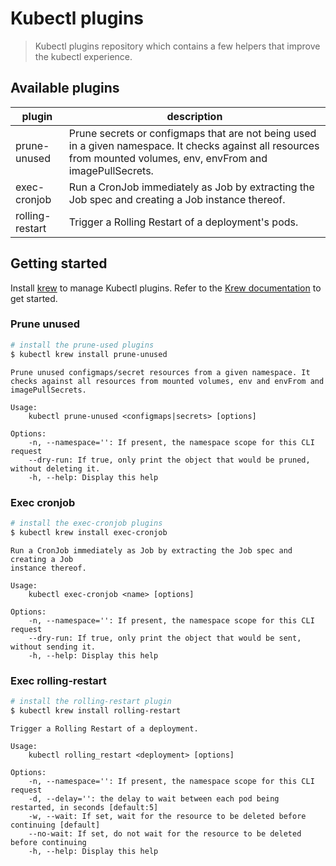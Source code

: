 Kubectl plugins
===============

> Kubectl plugins repository which contains a few helpers that improve the
kubectl experience.

## Available plugins

|  plugin      | description |
|--------------|-------------|
| prune-unused    | Prune secrets or configmaps that are not being used in a given namespace. It checks against all resources from mounted volumes, env, envFrom and imagePullSecrets.
| exec-cronjob    | Run a CronJob immediately as Job by extracting the Job spec and creating a Job instance thereof.
| rolling-restart | Trigger a Rolling Restart of a deployment's pods.

## Getting started

Install [krew](https://krew.dev) to manage Kubectl plugins. Refer to the
[Krew documentation](https://krew.dev) to get started.

### Prune unused

```bash
# install the prune-used plugins
$ kubectl krew install prune-unused
```

```
Prune unused configmaps/secret resources from a given namespace. It
checks against all resources from mounted volumes, env and envFrom and
imagePullSecrets.

Usage:
    kubectl prune-unused <configmaps|secrets> [options]

Options:
    -n, --namespace='': If present, the namespace scope for this CLI request
    --dry-run: If true, only print the object that would be pruned, without deleting it.
    -h, --help: Display this help
```

### Exec cronjob

```bash
# install the exec-cronjob plugins
$ kubectl krew install exec-cronjob
```

```
Run a CronJob immediately as Job by extracting the Job spec and creating a Job
instance thereof.

Usage:
    kubectl exec-cronjob <name> [options]

Options:
    -n, --namespace='': If present, the namespace scope for this CLI request
    --dry-run: If true, only print the object that would be sent, without sending it.
    -h, --help: Display this help
```

### Exec rolling-restart

```bash
# install the rolling-restart plugin
$ kubectl krew install rolling-restart
```

```
Trigger a Rolling Restart of a deployment.

Usage:
    kubectl rolling_restart <deployment> [options]

Options:
    -n, --namespace='': If present, the namespace scope for this CLI request
    -d, --delay='': the delay to wait between each pod being restarted, in seconds [default:5]
    -w, --wait: If set, wait for the resource to be deleted before continuing [default]
    --no-wait: If set, do not wait for the resource to be deleted before continuing
    -h, --help: Display this help

```
